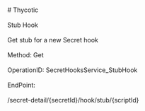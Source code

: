 <br>#     Thycotic</br>
<br>Stub Hook</br>
<br>Get stub for a new Secret hook</br>
<br>Method: Get</br>
<br>OperationID: SecretHooksService_StubHook</br>
<br>EndPoint:</br>
<br>/secret-detail/{secretId}/hook/stub/{scriptId}</br>
